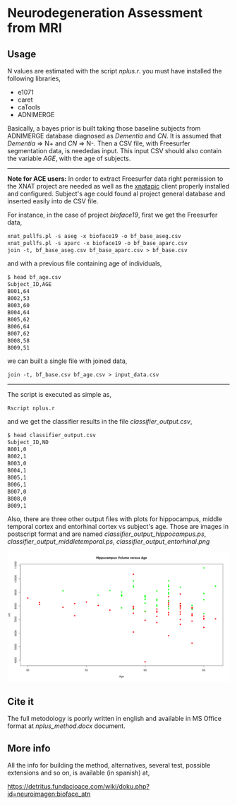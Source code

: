 # Neurodegeneration Assessment from MRI

## Usage

N values are estimated with the script *nplus.r*. you must have installed the following libraries,

  - e1071
  - caret
  - caTools
  - ADNIMERGE

Basically, a bayes prior is built taking those baseline subjects from ADNIMERGE database diagnosed as *Dementia* and  *CN*. It is assumed that *Dementia* => N+ and  *CN* => N-. Then a CSV file, with Freesurfer segmentation data, is neededas input. This input CSV should also contain the variable *AGE*, with the age of subjects. 

---
**Note for ACE users:** In order to extract Freesurfer data right permission to the XNAT project are needed as well as the [xnatapic](https://github.com/asqwerty666/xnatapic) client properly installed and configured. Subject's age could found al project general database and inserted easily into de CSV file.

For instance, in the case of project *bioface19*, first we get the Freesurfer data,

```
xnat_pullfs.pl -s aseg -x bioface19 -o bf_base_aseg.csv
xnat_pullfs.pl -s aparc -x bioface19 -o bf_base_aparc.csv
join -t, bf_base_aseg.csv bf_base_aparc.csv > bf_base.csv
```

and with a previous file containing age of individuals,

```
$ head bf_age.csv 
Subject_ID,AGE
B001,64
B002,53
B003,60
B004,64
B005,62
B006,64
B007,62
B008,58
B009,51
```

we can built a single file with joined data,

```
join -t, bf_base.csv bf_age.csv > input_data.csv
```

---
The script is executed as simple as,

```
Rscript nplus.r
```

and we get the classifier results in the file *classifier_output.csv*,

```
$ head classifier_output.csv 
Subject_ID,ND
B001,0
B002,1
B003,0
B004,1
B005,1
B006,1
B007,0
B008,0
B009,1
```
Also, there are three other output files with plots for hippocampus, middle temporal cortex and entorhinal cortex vs subject's age. Those are images in postscript format and are named *classifier_output_hippocampus.ps*, *classifier_output_middletemporal.ps*, *classifier_output_entorhinal.png*

![classifier HV vs AGE](classifier_output.png)

## Cite it

The full metodology is poorly written in english and available in MS Office format at *nplus_method.docx* document.

## More info

All the info for building the method, alternatives, several test, possible extensions and so on, is available (in spanish) at,

https://detritus.fundacioace.com/wiki/doku.php?id=neuroimagen:bioface_atn

